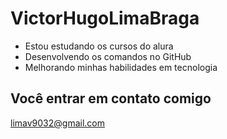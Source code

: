 # VictorHugoLimaBraga

- Estou estudando os cursos do alura
- Desenvolvendo os comandos no GitHub
- Melhorando minhas habilidades em tecnologia

## Você entrar em contato comigo ##

limav9032@gmail.com
